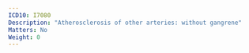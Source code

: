 ```yaml
---
ICD10: I7080
Description: "Atherosclerosis of other arteries: without gangrene"
Matters: No
Weight: 0
---
```


